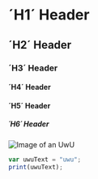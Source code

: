 # ´H1´ Header
## ´H2´ Header
### ´H3´ Header
#### ´H4´ Header
#### ´H5´ Header
##### ´H6´ Header

![Image of an UwU](https://i.ytimg.com/vi/hgE_Cxu9hDk/maxresdefault.jpg)

``` javascript
var uwuText = "uwu";
print(uwuText);
```
